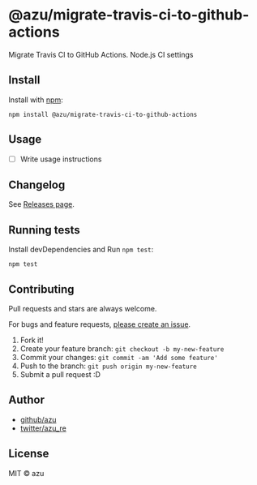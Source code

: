 # @azu/migrate-travis-ci-to-github-actions

Migrate Travis CI to GitHub Actions. Node.js CI settings

## Install

Install with [npm](https://www.npmjs.com/):

    npm install @azu/migrate-travis-ci-to-github-actions

## Usage

- [ ] Write usage instructions

## Changelog

See [Releases page](https://github.com/azu/migrate-travis-ci-to-github-actions/releases).

## Running tests

Install devDependencies and Run `npm test`:

    npm test

## Contributing

Pull requests and stars are always welcome.

For bugs and feature requests, [please create an issue](https://github.com/azu/migrate-travis-ci-to-github-actions/issues).

1. Fork it!
2. Create your feature branch: `git checkout -b my-new-feature`
3. Commit your changes: `git commit -am 'Add some feature'`
4. Push to the branch: `git push origin my-new-feature`
5. Submit a pull request :D

## Author

- [github/azu](https://github.com/azu)
- [twitter/azu_re](https://twitter.com/azu_re)

## License

MIT © azu
